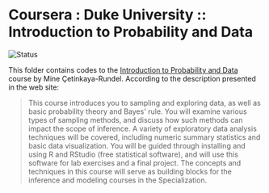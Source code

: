# Coursera : Duke University :: Introduction to Probability and Data

<img alt="Status" src="https://cdn.rawgit.com/rogergranada/MOOCs/master/_utils/inprogress.svg">

This folder contains codes to the [Introduction to Probability and Data](https://www.coursera.org/learn/probability-intro/) course by Mine Çetinkaya-Rundel. According to the description presented in the web site:

> This course introduces you to sampling and exploring data, as well as basic probability theory and Bayes' rule. You will examine various types of sampling methods, and discuss how such methods can impact the scope of inference. A variety of exploratory data analysis techniques will be covered, including numeric summary statistics and basic data visualization. You will be guided through installing and using R and RStudio (free statistical software), and will use this software for lab exercises and a final project. The concepts and techniques in this course will serve as building blocks for the inference and modeling courses in the Specialization.
